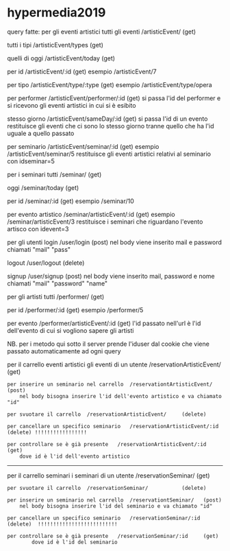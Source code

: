 # hypermedia2019
query fatte:
per gli eventi artistici
  tutti gli eventi    /artisticEvent/     (get)

  tutti i tipi        /artisticEvent/types    (get)

  quelli di oggi      /artisticEvent/today    (get)

  per id              /artisticEvent/:id      (get)
      esempio   /artisticEvent/7

  per tipo            /artisticEvent/type/:type (get)
      esempio   /artisticEvent/type/opera

  per performer       /artisticEvent/performer/:id  (get)
      si passa l'id del performer e si ricevono gli eventi artistici in cui si è esibito

  stesso giorno       /artisticEvent/sameDay/:id    (get)
      si passa l'id di un evento restituisce gli eventi che ci sono lo stesso giorno tranne quello che ha l'id uguale a quello passato

  per seminario       /artisticEvent/seminar/:id  (get)
      esempio     /artisticEvent/seminar/5
      restituisce gli eventi artistici relativi al seminario con idseminar=5


per i seminari
  tutti               /seminar/     (get)

  oggi                /seminar/today    (get)

  per id              /seminar/:id      (get)
      esempio   /seminar/10

  per evento artistico  /seminar/artisticEvent/:id  (get)
      esempio   /seminar/artisticEvent/3
      restituisce i seminari che riguardano l'evento artisco con idevent=3


per gli utenti
  login               /user/login        (post)
      nel body viene inserito mail e password chiamati "mail" "pass"

  logout              /user/logout       (delete)

  signup              /user/signup       (post)
        nel body viene inserito mail, password e nome chiamati "mail" "password" "name"


per gli artisti
  tutti               /performer/    (get)

  per id              /performer/:id    (get)
      esempio   /performer/5

  per evento          /performer/artisticEvent/:id  (get)
      l'id passato nell'url è l'id dell'evento di cui si vogliono sapere gli artisti

NB. per i metodo qui sotto il server prende l'iduser dal cookie che viene passato automaticamente ad ogni query


per il carrello eventi artistici
    gli eventi di un utente   /reservationArtisticEvent/     (get)

    per inserire un seminario nel carrello  /reservationtArtisticEvent/   (post)
        nel body bisogna inserire l'id dell'evento artistico e va chiamato "id"

    per svuotare il carrello  /reservationArtisticEvent/     (delete)

    per cancellare un specifico seminario   /reservationArtisticEvent/:id (delete) !!!!!!!!!!!!!!!!!

    per controllare se è già presente   /reservationArtisticEvent/:id     (get)
        dove id è l'id dell'evento artistico

________________________________________________________________________________

per il carrello seminari
    i seminari di un utente   /reservationSeminar/           (get)

    per svuotare il carrello  /reservationSeminar/           (delete)

    per inserire un seminario nel carrello  /reservationtSeminar/   (post)
        nel body bisogna inserire l'id del seminario e va chiamato "id"

    per cancellare un specifico seminario   /reservationSeminar/:id (delete)  !!!!!!!!!!!!!!!!!!!!!!!!!!

    per controllare se è già presente   /reservationSeminar/:id     (get)
            dove id è l'id del seminario
